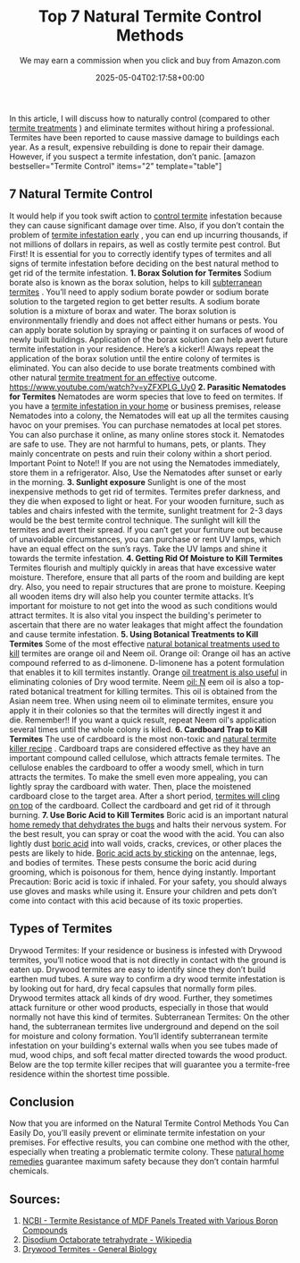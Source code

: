 ﻿---
author: We may earn a commission when you click and buy from Amazon.com
layout: post
title: Top 7 Natural Termite Control Methods
date: '2025-05-04T02:17:58+00:00'
categories:
- Guide
- Termites
tags: []
slug: /top-7-natural-termite-control-can-easily/
lastmod: 2025-05-07T12:21:28+03:00
---

In this article, I will discuss how to naturally control (compared to other
[termite treatments](https://pestpolicy.com/best-termite-killer/)
) and eliminate termites without hiring a professional.
Termites have been reported to cause massive damage to buildings each year.
As a result, expensive rebuilding is done to repair their damage. However, if you suspect a termite infestation, don’t panic.
[amazon bestseller="Termite Control" items="2" template="table"]
## 7 Natural Termite Control
It would help if you took swift action to
[control termite](https://pestpolicy.com/soil-treatment-for-termites/)
infestation because they can cause significant damage over time. Also, if you don’t contain the problem of
[termite infestation early](https://pestpolicy.com/flying-ants-vs-termites/)
, you can end up incurring thousands, if not millions of dollars in repairs, as well as costly termite pest control.
But First! It is essential for you to correctly identify types of termites and all signs of termite infestation before deciding on the best natural method to get rid of the termite infestation.
**1. Borax Solution for Termites**
Sodium borate also is known as the borax solution, helps to kill
[subterranean termites](https://pestpolicy.com/subterranean-termites-treatment/)
. You’ll need to apply sodium borate powder or sodium borate solution to the targeted region to get better results. A sodium borate solution is a mixture of borax and water.
The borax solution is environmentally friendly and does not affect either humans or pests. You can apply borate solution by spraying or painting it on surfaces of wood of newly built buildings. Application of the borax solution can help avert future termite infestation in your residence.
Here’s a kicker!!
Always repeat the application of the borax solution until the entire colony of termites is eliminated. You can also decide to use borate treatments combined with other natural
[termite treatment for an effective](https://pestpolicy.com/how-to-get-rid-of-termites/)
outcome.
https://www.youtube.com/watch?v=yZFXPLG_Uy0
**2. Parasitic Nematodes for Termites**
Nematodes are worm species that love to feed on termites. If you have a
[termite infestation in your home](https://pestpolicy.com/home-remedy-for-termites/)
or business premises, release Nematodes into a colony, the Nematodes will eat up all the termites causing havoc on your premises.
You can purchase nematodes at local pet stores. You can also purchase it online, as many online stores stock it. Nematodes are safe to use. They are not harmful to humans, pets, or plants. They mainly concentrate on pests and ruin their colony within a short period.
Important Point to Note!! If you are not using the Nematodes immediately, store them in a refrigerator. Also, Use the Nematodes after sunset or early in the morning.
**3. Sunlight exposure**
Sunlight is one of the most inexpensive methods to get rid of termites. Termites prefer darkness, and they die when exposed to light or heat.
For your wooden furniture, such as tables and chairs infested with the termite, sunlight treatment for 2-3 days would be the best termite control technique. The sunlight will kill the termites and avert their spread.
If you can’t get your furniture out because of unavoidable circumstances, you can purchase or rent UV lamps, which have an equal effect on the sun’s rays. Take the UV lamps and shine it towards the termite infestation.
**4. Getting Rid Of Moisture to Kill Termites**
Termites flourish and multiply quickly in areas that have excessive water moisture. Therefore, ensure that all parts of the room and building are kept dry. Also, you need to repair structures that are prone to moisture.
Keeping all wooden items dry will also help you counter termite attacks. It’s important for moisture to not get into the wood as such conditions would attract termites.
It is also vital you inspect the building's perimeter to ascertain that there are no water leakages that might affect the foundation and cause termite infestation.
**5. Using Botanical Treatments to Kill Termites**
Some of the most effective
[natural botanical treatments used to kill](https://pestpolicy.com/how-to-kill-fleas-on-dogs-naturally-safe-and-fast/)
termites are orange oil and Neem oil.
Orange oil: Orange oil has an active compound referred to as d-limonene. D-limonene has a potent formulation that enables it to kill termites instantly. Orange
[oil treatment is also useful](https://pestpolicy.com/tea-tree-oil-for-bed-bugs/)
in eliminating colonies of Dry wood termite.
Neem
[oil: N](https://pestpolicy.com/does-lavender-kill-bed-bugs/)
eem oil is also a top-rated botanical treatment for killing termites. This oil is obtained from the Asian neem tree. When using neem oil to eliminate termites, ensure you apply it in their colonies so that the termites will directly ingest it and die. Remember!! If you want a quick result, repeat Neem oil's application several times until the whole colony is killed.
**6. Cardboard Trap to Kill Termites**
The use of cardboard is the most non-toxic and
[natural termite killer recipe](https://pestpolicy.com/homemade-ant-killer/)
. Cardboard traps are considered effective as they have an important compound called cellulose, which attracts female termites.
The cellulose enables the cardboard to offer a woody smell, which in turn attracts the termites. To make the smell even more appealing, you can lightly spray the cardboard with water.
Then, place the moistened cardboard close to the target area. After a short period,
[termites will cling on top](https://pestpolicy.com/termite-prevention/)
of the cardboard. Collect the cardboard and get rid of it through burning.
**7. Use Boric Acid to Kill Termites**
Boric acid is an important natural
[home remedy that dehydrates the bugs](https://pestpolicy.com/does-vinegar-kill-bed-bugs/)
and halts their nervous system.
For the best result, you can spray or coat the wood with the acid. You can also lightly dust
[boric acid](https://pestpolicy.com/does-boric-acid-kill-roaches/)
into wall voids, cracks, crevices, or other places the pests are likely to hide.
[Boric acid acts by sticking](https://pestpolicy.com/harris-boric-acid-roach-powder-with-lure-review/)
on the antennae, legs, and bodies of termites. These pests consume the boric acid during grooming, which is poisonous for them, hence dying instantly.
Important Precaution: Boric acid is toxic if inhaled. For your safety, you should always use gloves and masks while using it. Ensure your children and pets don’t come into contact with this acid because of its toxic properties.
## Types of Termites
Drywood Termites: If your residence or business is infested with Drywood termites, you’ll notice wood that is not directly in contact with the ground is eaten up.
Drywood termites are easy to identify since they don’t build earthen mud tubes. A sure way to confirm a dry wood termite infestation is by looking out for hard, dry fecal capsules that normally form piles.
Drywood termites attack all kinds of dry wood. Further, they sometimes attack furniture or other wood products, especially in those that would normally not have this kind of termites.
Subterranean Termites: On the other hand, the subterranean termites live underground and depend on the soil for moisture and colony formation.
You’ll identify subterranean termite infestation on your building's external walls when you see tubes made of mud, wood chips, and soft fecal matter directed towards the wood product.
Below are the top termite killer recipes that will guarantee you a termite-free residence within the shortest time possible.
## Conclusion
Now that you are informed on the Natural Termite Control Methods You Can Easily Do, you’ll easily prevent or eliminate termite infestation on your premises.
For effective results, you can combine one method with the other, especially when treating a problematic termite colony. These
[natural home](https://pestpolicy.com/home-remedies-for-fleas/)
[](https://pestpolicy.com/home-remedies-for-fleas/)
[remedies](https://pestpolicy.com/home-remedies-for-fleas/)
guarantee maximum safety because they don’t contain harmful chemicals.
## Sources:
1. [NCBI - Termite Resistance of MDF Panels Treated with Various Boron Compounds](https://pestpolicy.com/)
2. [Disodium Octaborate tetrahydrate - Wikipedia](https://en.wikipedia.org/wiki/Disodium_octaborate_tetrahydrate)
3. [Drywood Termites - General Biology](https://extension.arizona.edu/sites/extension.arizona.edu/files/pubs/az1232.pdf)